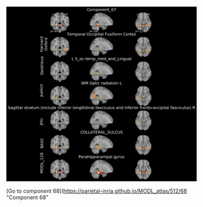 


![67](preliminary/67.jpg "Component 67")

[Go to component 68](https://parietal-inria.github.io/MODL_atlas/512/68 "Component 68"